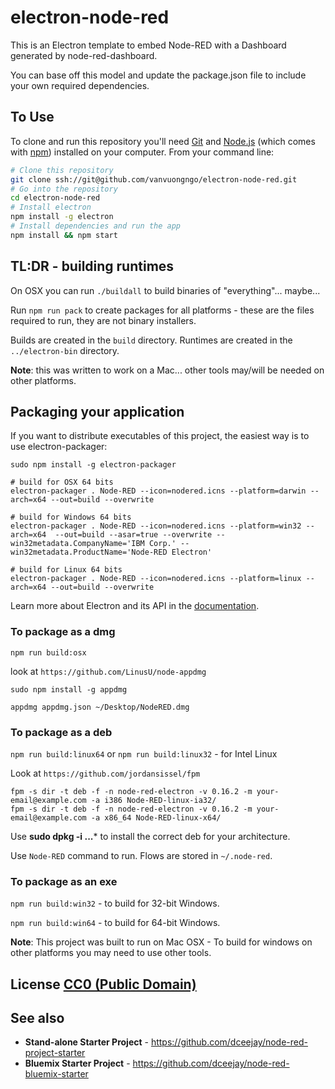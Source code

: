 # electron-node-red

This is an Electron template to embed Node-RED with a Dashboard generated by node-red-dashboard.

You can base off this model and update the package.json file to include your own required dependencies.

## To Use

To clone and run this repository you'll need [Git](https://git-scm.com) and [Node.js](https://nodejs.org/en/download/) (which comes with [npm](http://npmjs.com)) installed on your computer. From your command line:

```bash
# Clone this repository
git clone ssh://git@github.com/vanvuongngo/electron-node-red.git
# Go into the repository
cd electron-node-red
# Install electron
npm install -g electron
# Install dependencies and run the app
npm install && npm start
```

## TL:DR - building runtimes

On OSX you can run `./buildall` to build binaries of "everything"... maybe...

Run `npm run pack` to create packages for all platforms - these are the files required to run, they are not binary installers.

Builds are created in the `build` directory. Runtimes are created in the `../electron-bin` directory.

**Note**: this was written to work on a Mac... other tools may/will be needed on other platforms.

## Packaging your application

If you want to distribute executables of this project, the easiest way is to use electron-packager:

```
sudo npm install -g electron-packager

# build for OSX 64 bits
electron-packager . Node-RED --icon=nodered.icns --platform=darwin --arch=x64 --out=build --overwrite

# build for Windows 64 bits
electron-packager . Node-RED --icon=nodered.icns --platform=win32 --arch=x64  --out=build --asar=true --overwrite --win32metadata.CompanyName='IBM Corp.' --win32metadata.ProductName='Node-RED Electron'

# build for Linux 64 bits
electron-packager . Node-RED --icon=nodered.icns --platform=linux --arch=x64 --out=build --overwrite
```

Learn more about Electron and its API in the [documentation](http://electron.atom.io/docs/latest).


### To package as a dmg

`npm run build:osx`

look at `https://github.com/LinusU/node-appdmg`

    sudo npm install -g appdmg

    appdmg appdmg.json ~/Desktop/NodeRED.dmg


### To package as a deb

`npm run build:linux64` or `npm run build:linux32` - for Intel Linux

Look at `https://github.com/jordansissel/fpm`

    fpm -s dir -t deb -f -n node-red-electron -v 0.16.2 -m your-email@example.com -a i386 Node-RED-linux-ia32/
    fpm -s dir -t deb -f -n node-red-electron -v 0.16.2 -m your-email@example.com -a x86_64 Node-RED-linux-x64/

Use **sudo dpkg -i ...*** to install the correct deb for your architecture.

Use `Node-RED` command to run. Flows are stored in `~/.node-red`.


### To package as an exe

`npm run build:win32` - to build for 32-bit Windows.

`npm run build:win64` - to build for 64-bit Windows.

**Note**: This project was built to run on Mac OSX - To build for windows on other platforms you may need to use other tools.


## License [CC0 (Public Domain)](LICENSE.md)

## See also
 - **Stand-alone Starter Project** - https://github.com/dceejay/node-red-project-starter
 - **Bluemix Starter Project** - https://github.com/dceejay/node-red-bluemix-starter
